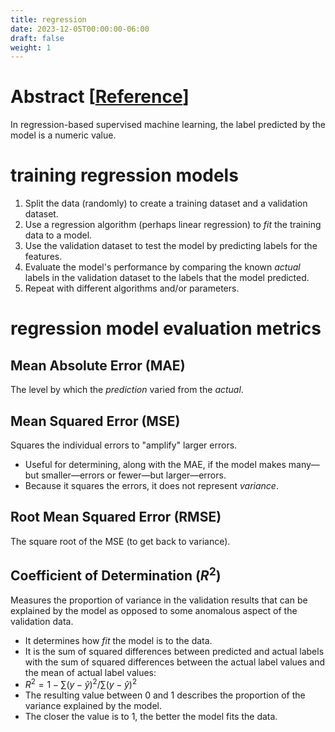 ```yaml
---
title: regression
date: 2023-12-05T00:00:00-06:00
draft: false
weight: 1
---
```


# Abstract [[Reference](https://learn.microsoft.com/en-us/training/modules/fundamentals-machine-learning/4-regression)]
In regression-based supervised machine learning, the label predicted by the model is a numeric value.

# training regression models
1. Split the data (randomly) to create a training dataset and a validation dataset.
2. Use a regression algorithm (perhaps linear regression) to *fit* the training data to a model.
3. Use the validation dataset to test the model by predicting labels for the features.
4. Evaluate the model's performance by comparing the known *actual* labels in the validation dataset to the labels that the model predicted.
5. Repeat with different algorithms and/or parameters.

# regression model evaluation metrics
## Mean Absolute Error (MAE)
The level by which the *prediction* varied from the *actual*.

## Mean Squared Error (MSE)
Squares the individual errors to "amplify" larger errors.
- Useful for determining, along with the MAE, if the model makes many—but smaller—errors or fewer—but larger—errors.
- Because it squares the errors, it does not represent *variance*.


## Root Mean Squared Error (RMSE)
The square root of the MSE (to get back to variance).

## Coefficient of Determination ($R^2$)
Measures the proportion of variance in the validation results that can be explained by the model as opposed to some anomalous aspect of the validation data.
- It determines how *fit* the model is to the data.
- It is the sum of squared differences between predicted and actual labels with the sum of squared differences between the actual label values and the mean of actual label values:
- $R^2=1-\sum_{} {(y -\hat{y})^2} / \sum_{} {(y-\hat{y})^2}$
- The resulting value between 0 and 1 describes the proportion of the variance explained by the model.
- The closer the value is to $1$, the better the model fits the data.